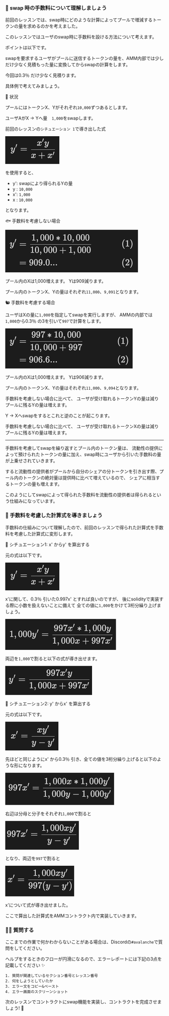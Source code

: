 ### 🐣 swap 時の手数料について理解しましょう

前回のレッスンでは、swap時にどのような計算によってプールで増減するトークンの量を求めるのかを考えました。

このレッスンではユーザのswap時に手数料を設ける方法について考えます。

ポイントは以下です。

swapを要求するユーザがプールに送信するトークンの量を、AMM内部では少しだけ少なく見積もった量に変換してからswapの計算をします。

今回は0.3％ だけ少なく見積ります。

具体例で考えてみましょう。

🦴 状況

プールにはトークンX、Yがそれぞれ`10,000`ずつあるとします。

ユーザAがX -> Yへ量　`1,000`をswapします。

前回のレッスンの`シチュエーション 1`で導き出した式

![](2_2_1.png)

を使用すると、

- y': swapにより得られるYの量
- y : `10,000`
- x': `1,000`
- x : `10,000`

となります。

🐟 手数料を考慮しない場合

![](2_2_2.png)

プール内のXは1,000増えます。
Yは909減ります。

プール内のトークンX、Yの量はそれぞれ`11,000`、`9,091`となります。

🐿️ 手数料を考慮する場合

ユーザはXの量に`1,000`を指定してswapを実行しますが、
AMMの内部では`1,000`から0.3％ の3を引いて`997`で計算をします。

![](2_2_3.png)

プール内のXは1,000増えます。
Yは906減ります。

プール内のトークンX、Yの量はそれぞれ`11,000`、`9,094`となります。

手数料を考慮しない場合に比べて、
ユーザが受け取れるトークンYの量は減り
プールに残るYの量は増えます。

Y -> Xへswapをするとこれと逆のことが起こります。

手数料を考慮しない場合に比べて、
ユーザが受け取れるトークンXの量は減り
プールに残るYの量は増えます。

---

手数料を考慮してswapを繰り返すとプール内のトークン量は、
流動性の提供によって預けられたトークンの量に加え、swap時にユーザから引いた手数料の量が上乗せされていきます。

すると流動性の提供者がプールから自分のシェアの分トークンを引き出す際、プール内のトークンの絶対量は提供時に比べて増えているので、
シェアに相当するトークンの量も増えます。

このようにしてswapによって得られた手数料を流動性の提供者は得られるという仕組みになっています。

### 🐔 手数料を考慮した計算式を導きましょう

手数料の仕組みについて理解したので、前回のレッスンで得られた計算式を手数料を考慮した計算式に変形します。

🦕 シチュエーション1: x' からy' を算出する

元の式は以下です。

![](2_2_1.png)

x'に関して、0.3％ 引いた0.997x' とすれば良いのですが、
後にsolidityで実装する際に小数を扱えないことに備えて
全ての値に`1,000`をかけて3桁分繰り上げましょう。

![](2_2_4.png)

両辺を`1,000`で割ると以下の式が導き出せます。

![](2_2_5.png)

🐬 シチュエーション2: y' からx' を算出する

元の式は以下です。

![](2_2_6.png)

先ほどと同じようにx' から0.3％ 引き、全ての値を3桁分繰り上げると以下のような形になります。

![](2_2_7.png)

右辺は分母と分子をそれぞれ`1,000`で割ると

![](2_2_8.png)

となり、両辺を`997`で割ると

![](2_2_9.png)

x'について式が導き出せました。

ここで算出した計算式をAMMコントラクト内で実装していきます。

### 🙋‍♂️ 質問する

ここまでの作業で何かわからないことがある場合は、Discordの`#avalanche`で質問をしてください。

ヘルプをするときのフローが円滑になるので、エラーレポートには下記の3点を記載してください ✨

```
1. 質問が関連しているセクション番号とレッスン番号
2. 何をしようとしていたか
3. エラー文をコピー&ペースト
4. エラー画面のスクリーンショット
```

次のレッスンでコントラクトにswap機能を実装し、コントラクトを完成させましょう! 🎉
